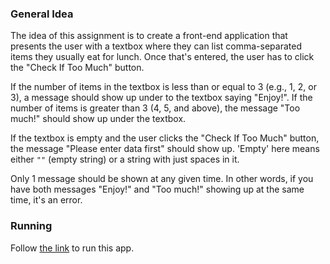 ### General Idea
The idea of this assignment is to create a front-end application that presents the user with a textbox where they can list comma-separated items they usually eat for lunch. Once that's entered, the user has to click the "Check If Too Much" button.

If the number of items in the textbox is less than or equal to 3 (e.g., 1, 2, or 3), a message should show up under to the textbox saying "Enjoy!". If the number of items is greater than 3 (4, 5, and above), the message "Too much!" should show up under the textbox.

If the textbox is empty and the user clicks the "Check If Too Much" button, the message "Please enter data first" should show up. 'Empty' here means either `""` (empty string) or a string with just spaces in it. 

Only 1 message should be shown at any given time. In other words, if you have both messages "Enjoy!" and "Too much!" showing up at the same time, it's an error.

### Running
Follow [the link](https://cdn.rawgit.com/NRJman/AngularJS-training/49b1eb43/Lunch%20Checker/index.html) to run this app.
